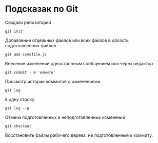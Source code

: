 # Подсказак по Git

Создали репозиторий 
```
git init
```
Добавление отдельных файлов или всех файлов в область подготовленных файлов
```
git add somefile.js
```
 Внесение изменений однострочным сообщением или через редактор
 ```
 git commit - m 'комиты'
 ```
  Просмотр истории коммитов с изменениями
  ```
  git log
  ```
  в одну строку 
  ```
  git log --p
  ```
  Отмена подготовленных и неподготовленных изменений
  ```
  git checkout
  ```
  Восстановить файлы рабочего дерева, не подготовленные к коммиту.
  